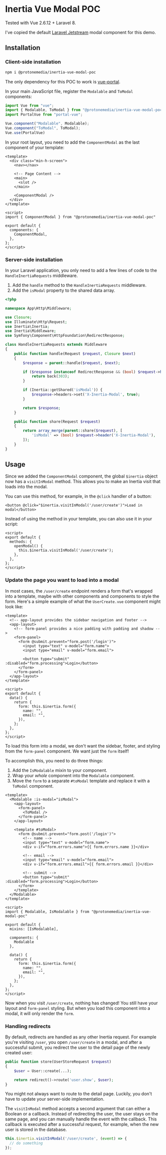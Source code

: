 # Inertia Vue Modal POC

Tested with Vue 2.6.12 + Laravel 8.

I've copied the default [Laravel Jetstream](https://jetstream.laravel.com/2.x/stacks/inertia.html) modal component for this demo.

## Installation

### Client-side installation

```bash
npm i @protonemedia/inertia-vue-modal-poc
```

The only dependency for this POC to work is [vue-portal](https://github.com/LinusBorg/portal-vue).

In your main JavaScript file, register the `Modalable` and `ToModal` components:

```javascript
import Vue from "vue";
import { Modalable, ToModal } from "@protonemedia/inertia-vue-modal-poc"
import PortalVue from "portal-vue";

Vue.component("Modalable", Modalable);
Vue.component("ToModal", ToModal);
Vue.use(PortalVue)
```

In your root layout, you need to add the `ComponentModal` as the last component of your template:

```vue
<template>
  <div class="min-h-screen">
    <nav></nav>

    <!-- Page Content -->
    <main>
      <slot />
    </main>

    <ComponentModal />
  </div>
</template>

<script>
import { ComponentModal } from "@protonemedia/inertia-vue-modal-poc"

export default {
  components: {
    ComponentModal,
  },
};
</script>
```

### Server-side installation

In your Laravel application, you only need to add a few lines of code to the `HandleInertiaRequests` middleware.

1. Add the `handle` method to the `HandleInertiaRequests` middleware.
2. Add the `isModal` property to the shared data array.

```php
<?php

namespace App\Http\Middleware;

use Closure;
use Illuminate\Http\Request;
use Inertia\Inertia;
use Inertia\Middleware;
use Symfony\Component\HttpFoundation\RedirectResponse;

class HandleInertiaRequests extends Middleware
{
    public function handle(Request $request, Closure $next)
    {
        $response = parent::handle($request, $next);

        if ($response instanceof RedirectResponse && (bool) $request->header('X-Inertia-Modal-Redirect-Back')) {
            return back(303);
        }

        if (Inertia::getShared('isModal')) {
            $response->headers->set('X-Inertia-Modal', true);
        }

        return $response;
    }

    public function share(Request $request)
    {
        return array_merge(parent::share($request), [
            'isModal' => (bool) $request->header('X-Inertia-Modal'),
        ]);
    }
}
```

## Usage

Since we added the `ComponentModal` component, the global `$inertia` object now has a `visitInModal` method. This allows you to make an Inertia visit that loads into the modal.

You can use this method, for example, in the `@click` handler of a button:

```vue
<button @click="$inertia.visitInModal('/user/create')">Load in modal</button>
```

Instead of using the method in your template, you can also use it in your script:

```vue
<script>
export default {
  methods: {
    openModal() {
      this.$inertia.visitInModal('/user/create');
    },
  },
};
</script>
```

### Update the page you want to load into a modal

In most cases, the `/user/create` endpoint renders a form that's wrapped into a template, maybe with other components and components to style the form. Here's a simple example of what the `UserCreate.vue` component might look like:

```vue
<template>
  <!-- app-layout provides the sidebar navigation and footer -->
  <app-layout>
    <!-- form-panel provides a nice padding with padding and shadow -->
    <form-panel>
      <form @submit.prevent="form.post('/login')">
        <input type="text" v-model="form.name">
        <input type="email" v-model="form.email">

        <button type="submit" :disabled="form.processing">Login</button>
      </form>
    </form-panel>
  </app-layout>
</template>

<script>
export default {
  data() {
    return {
      form: this.$inertia.form({
        name: "",
        email: "",
      }),
    };
  },
};
</script>
```

To load this form into a modal, we don't want the sidebar, footer, and styling from the `form-panel` component. We want just the `form` itself!

To accomplish this, you need to do three things:

1. Add the `IsModalable` mixin to your component.
2. Wrap your *whole* component into the `Modalable` component.
3. Move the `form` to a separate `#toModal` template and replace it with a `ToModal` component.

```vue
<template>
  <Modalable :is-modal="isModal">
    <app-layout>
      <form-panel>
        <ToModal />
      </form-panel>
    </app-layout>

    <template #toModal>
      <form @submit.prevent="form.post('/login')">
        <!-- name -->
        <input type="text" v-model="form.name">
        <div v-if="form.errors.name">{{ form.errors.name }}</div>

        <!-- email -->
        <input type="email" v-model="form.email">
        <div v-if="form.errors.email">{{ form.errors.email }}</div>

        <!-- submit -->
        <button type="submit" :disabled="form.processing">Login</button>
      </form>
    </template>
  </Modalable>
</template>

<script>
import { Modalable, IsModalable } from "@protonemedia/inertia-vue-modal-poc"

export default {
  mixins: [IsModalable],

  components: {
    Modalable
  },

  data() {
    return {
      form: this.$inertia.form({
        name: "",
        email: "",
      }),
    };
  },
};
</script>
```

Now when you visit `/user/create`, nothing has changed! You still have your layout and `form-panel` styling. But when you load this component into a modal, it will only render the `form`.

### Handling redirects

By default, redirects are handled as any other Inertia request. For example you're visiting `/user`, you open `/user/create` in a modal, and after a successful submit, you redirect the user to the detail page of the newly created user:

```php
public function store(UserStoreRequest $request)
{
    $user = User::create(...);

    return redirect()->route('user.show', $user);
}
```

You might not always want to route to the detail page. Luckily, you don't have to update your server-side implementation.

The `visitInModal` method accepts a second argument that can either a Boolean or a callback. Instead of redirecting the user, the user stays on the same page, and you can manually handle the event with the callback. This callback is executed after a successful request, for example, when the new user is stored in the database.

```javascript
this.$inertia.visitInModal('/user/create', (event) => {
  // do something
});
```
